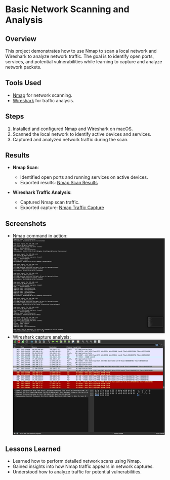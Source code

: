 # Basic Network Scanning and Analysis

## Overview
This project demonstrates how to use Nmap to scan a local network and Wireshark to analyze network traffic. The goal is to identify open ports, services, and potential vulnerabilities while learning to capture and analyze network packets.

## Tools Used
- [Nmap](https://nmap.org) for network scanning.
- [Wireshark](https://www.wireshark.org/) for traffic analysis.

## Steps
1. Installed and configured Nmap and Wireshark on macOS.
2. Scanned the local network to identify active devices and services.
3. Captured and analyzed network traffic during the scan.

## Results
- **Nmap Scan**:
  - Identified open ports and running services on active devices.
  - Exported results: [Nmap Scan Results](https://github.com/TechFella1024/NmapScanResults)

- **Wireshark Traffic Analysis**:
  - Captured Nmap scan traffic.
  - Exported capture: [Nmap Traffic Capture](https://github.com/TechFella1024/Network-Scanning-and-Analysis-/blob/main/nmap_scan_traffic.pcap)

## Screenshots
- Nmap command in action:
  ![Nmap Scan](https://github.com/TechFella1024/Network-Scanning-and-Analysis-/blob/main/nmap14.png) 
- Wireshark capture analysis:
  ![Wireshark Analysis](https://github.com/TechFella1024/Network-Scanning-and-Analysis-/blob/main/Wireshark%20capture%20analysis.png)

## Lessons Learned
- Learned how to perform detailed network scans using Nmap.
- Gained insights into how Nmap traffic appears in network captures.
- Understood how to analyze traffic for potential vulnerabilities.
